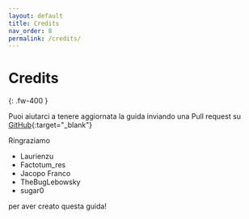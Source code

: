 ```yaml
---
layout: default
title: Credits
nav_order: 8
permalink: /credits/
---
```


# Credits
{: .fw-400 }

Puoi aiutarci a tenere aggiornata la guida inviando una Pull request su [GitHub](https://github.com/sugar012/klipperITA/pulls){:target="_blank"}

Ringraziamo

* Laurienzu
* Factotum_res
* Jacopo Franco
* TheBugLebowsky
* sugar0

per aver creato questa guida!
